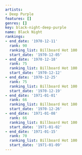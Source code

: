 ```yaml
---
artists:
- Deep Purple
features: []
genres: []
key: black-night-deep-purple
name: Black Night
rankings:
- end_date: '1970-12-11'
  rank: 90
  ranking_list: Billboard Hot 100
  start_date: '1970-12-05'
- end_date: '1970-12-18'
  rank: 75
  ranking_list: Billboard Hot 100
  start_date: '1970-12-12'
- end_date: '1970-12-25'
  rank: 75
  ranking_list: Billboard Hot 100
  start_date: '1970-12-19'
- end_date: '1971-01-01'
  rank: 66
  ranking_list: Billboard Hot 100
  start_date: '1970-12-26'
- end_date: '1971-01-08'
  rank: 66
  ranking_list: Billboard Hot 100
  start_date: '1971-01-02'
- end_date: '1971-01-15'
  rank: 70
  ranking_list: Billboard Hot 100
  start_date: '1971-01-09'
---
```


